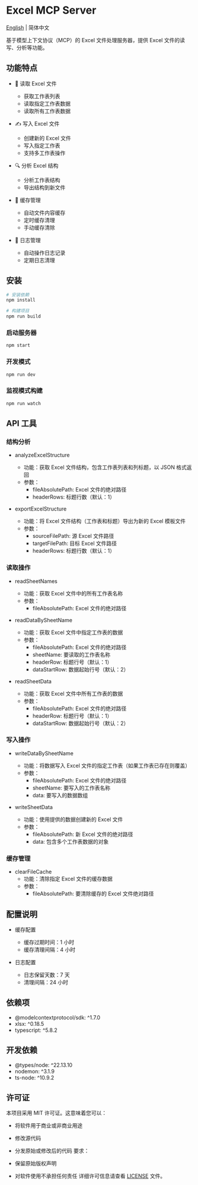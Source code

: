 # Excel MCP Server

[English](./readme_en.md) | 简体中文

基于模型上下文协议（MCP）的 Excel 文件处理服务器，提供 Excel 文件的读写、分析等功能。

## 功能特点

- 📖 读取 Excel 文件
  - 获取工作表列表
  - 读取指定工作表数据
  - 读取所有工作表数据

- ✍️ 写入 Excel 文件
  - 创建新的 Excel 文件
  - 写入指定工作表
  - 支持多工作表操作

- 🔍 分析 Excel 结构
  - 分析工作表结构
  - 导出结构到新文件

- 💾 缓存管理
  - 自动文件内容缓存
  - 定时缓存清理
  - 手动缓存清除

- 📝 日志管理
  - 自动操作日志记录
  - 定期日志清理

## 安装

```bash
# 安装依赖
npm install

# 构建项目
npm run build
```
### 启动服务器
```bash
npm start
 ```

### 开发模式
```bash
npm run dev
 ```

### 监视模式构建
```bash
npm run watch
 ```

## API 工具
### 结构分析
- analyzeExcelStructure
  
  - 功能：获取 Excel 文件结构，包含工作表列表和列标题，以 JSON 格式返回
  - 参数：
    - fileAbsolutePath: Excel 文件的绝对路径
    - headerRows: 标题行数（默认：1）
- exportExcelStructure
  
  - 功能：将 Excel 文件结构（工作表和标题）导出为新的 Excel 模板文件
  - 参数：
    - sourceFilePath: 源 Excel 文件路径
    - targetFilePath: 目标 Excel 文件路径
    - headerRows: 标题行数（默认：1）
### 读取操作
- readSheetNames
  
  - 功能：获取 Excel 文件中的所有工作表名称
  - 参数：
    - fileAbsolutePath: Excel 文件的绝对路径
- readDataBySheetName
  
  - 功能：获取 Excel 文件中指定工作表的数据
  - 参数：
    - fileAbsolutePath: Excel 文件的绝对路径
    - sheetName: 要读取的工作表名称
    - headerRow: 标题行号（默认：1）
    - dataStartRow: 数据起始行号（默认：2）
- readSheetData
  
  - 功能：获取 Excel 文件中所有工作表的数据
  - 参数：
    - fileAbsolutePath: Excel 文件的绝对路径
    - headerRow: 标题行号（默认：1）
    - dataStartRow: 数据起始行号（默认：2）
### 写入操作
- writeDataBySheetName
  
  - 功能：将数据写入 Excel 文件的指定工作表（如果工作表已存在则覆盖）
  - 参数：
    - fileAbsolutePath: Excel 文件的绝对路径
    - sheetName: 要写入的工作表名称
    - data: 要写入的数据数组
- writeSheetData
  
  - 功能：使用提供的数据创建新的 Excel 文件
  - 参数：
    - fileAbsolutePath: 新 Excel 文件的绝对路径
    - data: 包含多个工作表数据的对象
### 缓存管理
- clearFileCache
  - 功能：清除指定 Excel 文件的缓存数据
  - 参数：
    - fileAbsolutePath: 要清除缓存的 Excel 文件绝对路径
## 配置说明
- 缓存配置
  
  - 缓存过期时间：1 小时
  - 缓存清理间隔：4 小时
- 日志配置
  
  - 日志保留天数：7 天
  - 清理间隔：24 小时
## 依赖项
- @modelcontextprotocol/sdk: ^1.7.0
- xlsx: ^0.18.5
- typescript: ^5.8.2
## 开发依赖
- @types/node: ^22.13.10
- nodemon: ^3.1.9
- ts-node: ^10.9.2
## 许可证
本项目采用 MIT 许可证。这意味着您可以：

- 将软件用于商业或非商业用途
- 修改源代码
- 分发原始或修改后的代码
要求：

- 保留原始版权声明
- 对软件使用不承担任何责任
详细许可信息请查看 [LICENSE](./LICENSE) 文件。

